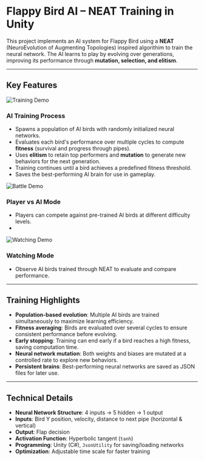 # Flappy Bird AI – NEAT Training in Unity

This project implements an AI system for Flappy Bird using a **NEAT** (NeuroEvolution of Augmenting Topologies) inspired algorithim to train the neural network. The AI learns to play by evolving over generations, improving its performance through **mutation, selection, and elitism**.

---

## Key Features

![Training Demo](Assets/trainingBird.gif)
### AI Training Process
- Spawns a population of AI birds with randomly initialized neural networks.
- Evaluates each bird's performance over multiple cycles to compute **fitness** (survival and progress through pipes).
- Uses **elitism** to retain top performers and **mutation** to generate new behaviors for the next generation.
- Training continues until a bird achieves a predefined fitness threshold.
- Saves the best-performing AI brain for use in gameplay.

![Battle Demo](Assets/battleBird.gif)
### Player vs AI Mode
- Players can compete against pre-trained AI birds at different difficulty levels.
- 
![Watching Demo](Assets/watchingBird.gif)
### Watching Mode
- Observe AI birds trained through NEAT to evaluate and compare performance.

---

## Training Highlights
- **Population-based evolution**: Multiple AI birds are trained simultaneously to maximize learning efficiency.
- **Fitness averaging**: Birds are evaluated over several cycles to ensure consistent performance before evolving.
- **Early stopping**: Training can end early if a bird reaches a high fitness, saving computation time.
- **Neural network mutation**: Both weights and biases are mutated at a controlled rate to explore new behaviors.
- **Persistent brains**: Best-performing neural networks are saved as JSON files for later use.

---

## Technical Details
- **Neural Network Structure**: 4 inputs → 5 hidden → 1 output  
- **Inputs**: Bird Y position, velocity, distance to next pipe (horizontal & vertical)  
- **Output**: Flap decision  
- **Activation Function**: Hyperbolic tangent (`tanh`)  
- **Programming**: Unity (C#), `JsonUtility` for saving/loading networks  
- **Optimization**: Adjustable time scale for faster training
